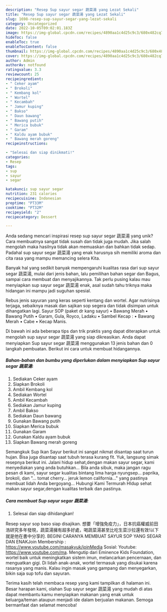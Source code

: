 ```yaml
---
description: "Resep Sup sayur segar 蔬菜湯 yang Lezat Sekali"
title: "Resep Sup sayur segar 蔬菜湯 yang Lezat Sekali"
slug: 1698-resep-sup-sayur-segar-yang-lezat-sekali
category: Uncategorized
date: 2022-10-05T09:02:01.183Z
image: https://img-global.cpcdn.com/recipes/4890aa1c4d25c9c3/680x482cq70/sup-sayur-segar-蔬菜湯-foto-resep-utama.jpg
hideToc: false
enableToc: true
enableTocContent: false
thumbnail: https://img-global.cpcdn.com/recipes/4890aa1c4d25c9c3/680x482cq70/sup-sayur-segar-蔬菜湯-foto-resep-utama.jpg
cover: https://img-global.cpcdn.com/recipes/4890aa1c4d25c9c3/680x482cq70/sup-sayur-segar-蔬菜湯-foto-resep-utama.jpg
author: Admin
authorAv: notfound
ratingvalue: 3.3
reviewcount: 25
recipeingredient:
- " Ceker ayam"
- " Brokoli"
- " Kembang kol"
- " Wortel"
- " Kecambah"
- " Jamur kuping"
- " Bakso"
- " Daun bawang"
- " Bawang putih"
- " Merica bubuk"
- " Garam"
- " Kaldu ayam bubuk"
- " Bawang merah goreng"
recipeinstructions:

- "Selesai dan siap dinikmati!"
categories:
- Resep
tags:
- sup
- sayur
- segar

katakunci: sup sayur segar 
nutrition: 231 calories
recipecuisine: Indonesian
preptime: "PT33M"
cooktime: "PT32M"
recipeyield: "2"
recipecategory: Dessert

---
```





Anda sedang mencari inspirasi resep sup sayur segar 蔬菜湯 yang unik? Cara membuatnya sangat tidak susah dan tidak juga mudah. Jika salah mengolah maka hasilnya tidak akan memuaskan dan bahkan tidak sedap. Padahal sup sayur segar 蔬菜湯 yang enak harusnya sih memiliki aroma dan cita rasa yang mampu memancing selera Kita.





Banyak hal yang sedikit banyak mempengaruhi kualitas rasa dari sup sayur segar 蔬菜湯, mulai dari jenis bahan, lalu pemilihan bahan segar dan Bagus, sampai cara membuat dan menyajikannya. Tak perlu pusing kalau mau menyiapkan sup sayur segar 蔬菜湯 enak,      asal sudah tahu triknya maka hidangan ini mampu jadi suguhan spesial.














Rebus jenis sayuran yang keras seperti kentang dan wortel. Agar nutrisinya terjaga, sebaiknya masak dan sajikan sop segera dan tidak disimpan untuk dihangatkan lagi. Sayur SOP (paket dr kang sayur) • Bawang Merah • Bawang Putih • Garam, Gula, Royco, Ladaku • Sambel Kecap : • Bawang Merah • Cabe • Kecap Manis.






Di bawah ini ada beberapa tips dan trik praktis yang dapat diterapkan untuk mengolah sup sayur segar 蔬菜湯 yang siap dikreasikan. Anda dapat menyiapkan Sup sayur segar 蔬菜湯 menggunakan 13 jenis bahan dan 0 langkah pembuatan. Berikut ini cara untuk membuat hidangannya.

<!--inarticleads1-->

##### Bahan-bahan dan bumbu yang diperlukan dalam menyiapkan Sup sayur segar 蔬菜湯:

1. Sediakan  Ceker ayam
1. Siapkan  Brokoli
1. Ambil  Kembang kol
1. Sediakan  Wortel
1. Ambil  Kecambah
1. Sediakan  Jamur kuping
1. Ambil  Bakso
1. Sediakan  Daun bawang
1. Gunakan  Bawang putih
1. Siapkan  Merica bubuk
1. Gunakan  Garam
1. Gunakan  Kaldu ayam bubuk
1. Siapkan  Bawang merah goreng


Semangkuk Sup Ikan Sayur berikut ini sangat nikmat disantap saat turun hujan. Bisa juga disantap saat tubuh terasa kurang fit. Yuk, langsung simak resepnya berikut ini. Jalani hidup sehat,dengan makan sayur segar, kami menyediakan yang anda butuhkan… Bila anda sibuk, maka jangan ragu pesan di kami, sayur segar kualitas bintang lima harga nyungsep… paprika, brokoli, dan &#34;… tomat cherry… jeruk lemon california…&#34; yang pastinya membuat lidah Anda bergoyang… Hubungi Kami Termurah HIdup sehat makan sayur segar,dengan kualitas terbaik dan pastinya. 

<!--inarticleads2-->

##### Cara membuat Sup sayur segar 蔬菜湯:


1. Selesai dan siap dihidangkan!

Resep sayur sop baso siap disajikan. 想要「增強免疫力」，日本抗癌權威前田浩研究多年發現，蔬菜湯擁有超多好處，喝蔬菜湯甚至比吃生菜沙拉還有效!﻿﻿以下就是他在書中分享的. BEGINI CARANYA MEMBUAT SAYUR SOP YANG SEGAR DAN ENAKJoin Membership : https://www.youtube.com/masakyuk/joinMedia Sosial: Youtube: https://www.youtube.com/ma. Mengutip dari Eminence Kids Foundation, wortel baik untuk meningkatkan sistem imun, melancarkan pencernaan, dan menguatkan gigi. Di lidah anak-anak, wortel termasuk yang disukai karena rasanya yang manis. Kalau ingin masak yang gampang dan menyegarkan, bikin saja sup tofu dan sayuran. 

Terima kasih telah membaca resep yang kami tampilkan di halaman ini. Besar harapan kami, olahan Sup sayur segar 蔬菜湯 yang mudah di atas dapat membantu kamu menyiapkan makanan yang enak untuk keluarga/teman ataupun menjadi ide dalam berjualan makanan. Semoga bermanfaat dan selamat mencoba!
